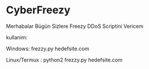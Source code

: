 # CyberFreezy

Merhabalar Bügün Sizlere Freezy DDoS Scriptini Vericem

kullanim:

Windows: frezzy.py hedefsite.com

Linux/Termux : python2 frezzy.py hedefsite.com
